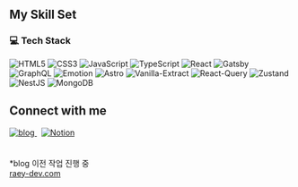 ## My Skill Set
### 💻 Tech Stack

![HTML5](https://img.shields.io/badge/html5-%23E34F26.svg?style=for-the-badge&logo=html5&logoColor=white)
![CSS3](https://img.shields.io/badge/css3-%231572B6.svg?style=for-the-badge&logo=css3&logoColor=white)
![JavaScript](https://img.shields.io/badge/javascript-%23323330.svg?style=for-the-badge&logo=javascript&logoColor=%23F7DF1E)
![TypeScript](https://img.shields.io/badge/typescript-%23007ACC.svg?style=for-the-badge&logo=typescript&logoColor=white)
![React](https://img.shields.io/badge/react-%2320232a.svg?style=for-the-badge&logo=react&logoColor=%2361DAFB)
![Gatsby](https://img.shields.io/badge/Gatsby-%23663399.svg?style=for-the-badge&logo=gatsby&logoColor=white)
![GraphQL](https://img.shields.io/badge/-GraphQL-E10098?style=for-the-badge&logo=graphql&logoColor=white)
![Emotion](https://img.shields.io/badge/Emotion-DB7093?style=for-the-badge&logo=emotion&logoColor=white)
![Astro](https://img.shields.io/badge/astro-BC52EE?style=for-the-badge&logo=astro&logoColor=white)
![Vanilla-Extract](https://img.shields.io/badge/vanillaextract-4CDDF3?style=for-the-badge&logo=vanillaextract&logoColor=white)
![React-Query](https://img.shields.io/badge/reactquery-FF4154?style=for-the-badge&logo=reactquery&logoColor=white)
![Zustand](https://img.shields.io/badge/zustand-453F39?style=for-the-badge&logo=zustand&logoColor=white)
![NestJS](https://img.shields.io/badge/nestjs-E0234E?style=for-the-badge&logo=nestjs&logoColor=white)
![MongoDB](https://img.shields.io/badge/MongoDB-47A248?style=for-the-badge&logo=mongodb&logoColor=white)

<!--[![Tech Stack](https://skillicons.dev/icons?i=html,css,js,ts,react,gatsby,graphql,emotion,astro)](https://skillicons.dev)

### ✏️ Have Used

[![Tech Stack](https://skillicons.dev/icons?i=nodejs,nestjs,mongodb)](https://skillicons.dev)

### 📚 Studying-->
<!--
![Redux](https://img.shields.io/badge/redux-%23593d88.svg?style=for-the-badge&logo=redux&logoColor=white)
![Next JS](https://img.shields.io/badge/Next-black?style=for-the-badge&logo=next.js&logoColor=white)
![NodeJS](https://img.shields.io/badge/node.js-6DA55F?style=for-the-badge&logo=node.js&logoColor=white)
![MongoDB](https://img.shields.io/badge/MongoDB-%234ea94b.svg?style=for-the-badge&logo=mongodb&logoColor=white)-->

<!--[![Studying](https://skillicons.dev/icons?i=redux,nextjs)](https://skillicons.dev)-->

<!--### Have used

![Python](https://img.shields.io/badge/python-3670A0?style=for-the-badge&logo=python&logoColor=ffdd54)
![OpenCV](https://img.shields.io/badge/opencv-%23white.svg?style=for-the-badge&logo=opencv&logoColor=white)
![Raspberry Pi](https://img.shields.io/badge/-RaspberryPi-C51A4A?style=for-the-badge&logo=Raspberry-Pi)
![Ubuntu](https://img.shields.io/badge/Ubuntu-E95420?style=for-the-badge&logo=ubuntu&logoColor=white)
![jQuery](https://img.shields.io/badge/jquery-%230769AD.svg?style=for-the-badge&logo=jquery&logoColor=white)
![Bootstrap](https://img.shields.io/badge/bootstrap-%23563D7C.svg?style=for-the-badge&logo=bootstrap&logoColor=white)
![TailwindCSS](https://img.shields.io/badge/tailwindcss-%2338B2AC.svg?style=for-the-badge&logo=tailwind-css&logoColor=white)
![Android Studio](https://img.shields.io/badge/Android%20Studio-3DDC84.svg?style=for-the-badge&logo=android-studio&logoColor=white)

[![Have used](https://skillicons.dev/icons?i=python,opencv,raspberrypi,ubuntu,jquery,bootstrap,tailwindcss,androidstudio)](https://skillicons.dev)-->

<!--### 🎨 Design tools

![Figma](https://img.shields.io/badge/figma-%23F24E1E.svg?style=for-the-badge&logo=figma&logoColor=white)
![Adobe Illustrator](https://img.shields.io/badge/adobe%20illustrator-%23FF9A00.svg?style=for-the-badge&logo=adobe%20illustrator&logoColor=white)
![Adobe Photoshop](https://img.shields.io/badge/adobe%20photoshop-%2331A8FF.svg?style=for-the-badge&logo=adobe%20photoshop&logoColor=white)
![Adobe Premiere Pro](https://img.shields.io/badge/Adobe%20Premiere%20Pro-9999FF.svg?style=for-the-badge&logo=Adobe%20Premiere%20Pro&logoColor=white)-->

<!--[![Design tools](https://skillicons.dev/icons?i=figma,ai,ps,pr)](https://skillicons.dev)-->

 <!-- ### 🏅 Ranking

[![Baekjoon Ranking](http://mazassumnida.wtf/api/v2/generate_badge?boj=nxnaxx)](https://solved.ac/nxnaxx)-->

## Connect with me
 <!-- 
   <a href="https://www.instagram.com/raey_05/" target="_blank">
    <img src=https://img.shields.io/badge/Instagram-%23E4405F.svg?style=for-the-badge&logo=Instagram&logoColor=white alt=instagram style="margin-bottom: 5px;" />
  </a> -->

<a href="https://www.raey-dev.com/" target="_blank">
  <img src=https://img.shields.io/badge/Blog-121013?style=for-the-badge&logo=github&logoColor=white alt=blog style="margin-bottom: 5px;" />
</a> &nbsp;
<a href="https://nxnaxx.notion.site/nxnaxx/Dev-d0166e0125114ca1b7eb2080fa1e9704" target="_blank">
  <img src=https://img.shields.io/badge/Notion-121013?style=for-the-badge&logo=notion&logoColor=white alt=Notion style="margin-bottom: 5px;" />
</a>

<br/>
<br/>

*blog 이전 작업 진행 중</br>
[raey-dev.com](https://www.raey-dev.com/)
